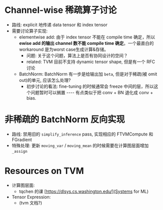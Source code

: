 # Channel-wise 稀疏算子讨论

- 路线: explicit 地传递 data tensor 和 index tensor
- 需要讨论算子实现:
  - elementwise add: 由于 index tensor 不能在 compile time 确定，所以 **ewise add 的输出 channel 数不能 compile time 确定**。一个最直白的 workaround 是为worst case生成计算&存储。
    - 问题: 关于这个问题，算法上是否有协同设计的空间？
    - related: TVM 目前不支持 dynamic tensor shape, 但是有一个 RFC 讨论
  - BatchNorm: BatchNorm 有一步是给输出加 `beta`, 但是对于稀疏(被 omit out)的单元, 应该怎么处理?
    - 初步讨论的看法: fine-tuning 的时候通常会 freeze 中间的层，所以这个问题暂时可以搁置 ---- 有点类似于把 conv + BN 退化成 conv + bias.
 
 # 非稀疏的 BatchNorm 反向实现
 
 - 路线: 禁用旧的 `simplify_inference` pass, 实现相应的 FTVMCompute 和 FGradient
 - 特殊处理: 更新 `moving_var` / `moving_mean` 的时候需要在计算图层面增加 `_assign` 
 
 # Resources on TVM
 
 - 计算图层面: 
   - tqchen 的课 [https://dlsys.cs.washington.edu/](Systems for ML)
 - Tensor Expression: 
   - (tvm 文档?)
